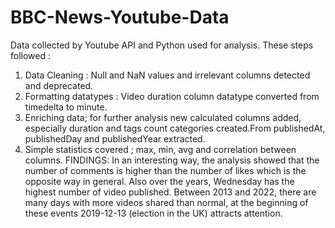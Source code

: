 # BBC-News-Youtube-Data
Data collected by Youtube API and Python used for analysis. These steps followed : 
1. Data Cleaning : Null and NaN values and irrelevant columns detected and deprecated.
2. Formatting datatypes : Video duration column datatype converted from timedelta to minute.
3. Enriching data; for further analysis new calculated columns added, especially duration and tags count categories created.From publishedAt, publishedDay and publishedYear extracted.
4. Simple statistics covered ; max, min, avg and correlation between columns.
FINDINGS:
In an interesting way, the analysis showed that the number of comments is higher than the number of likes which is the opposite way in general. 
Also over the years, Wednesday has the highest number of video published.
Between 2013 and 2022, there are many days with more videos shared than normal, at the beginning of these events 2019-12-13 (election in the UK) attracts attention. 
